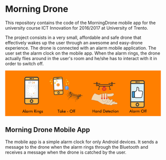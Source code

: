 # Morning Drone

This repository contains the code of the MorningDrone mobile app for the university course ICT Innovation for 2016/2017 at University of Trento.

The project consists in a very small, affordable and safe drone that effectively 
wakes up the user through an awesome and easy-drone experience.
The drone is connected with an alarm mobile application. 
The user set the alarm clock on the mobile app. When the alarm rings, the drone
actually flies around in the user's room and he/she has to interact with it in
order to switch off.

![alt text](https://github.com/RaffaellaTran/morningDrone/blob/master/scheme.png)

## Morning Drone Mobile App

The mobile app is a simple alarm clock for only Android devices.
It sends a message to the drone when the alarm rings through the Bluetooth and receives a message when the drone is catched 
by the user.

